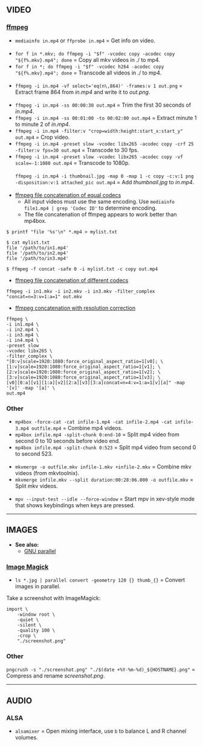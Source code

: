 
## VIDEO

### [ffmpeg](https://ffmpeg.org/ffmpeg.html)

- `mediainfo in.mp4` or `ffprobe in.mp4` = Get info on video.
<br><br>
- `for f in *.mkv; do ffmpeg -i "$f" -vcodec copy -acodec copy "${f%.mkv}.mp4"; done` = Copy all mkv videos in ./ to mp4.
- `for f in *; do ffmpeg -i "$f" -vcodec h264 -acodec copy "${f%.mkv}.mp4"; done` = Transcode all videos in ./ to mp4.
<br><br>
- `ffmpeg -i in.mp4 -vf select='eq(n\,864)' -frames:v 1 out.png` = Extract frame 864 from *in.mp4* and write it to *out.png*.
<br><br>
- `ffmpeg -i in.mp4 -ss 00:00:30 out.mp4` = Trim the first 30 seconds of *in.mp4*.
- `ffmpeg -i in.mp4 -ss 00:01:00 -to 00:02:00 out.mp4` = Extract minute 1 to minute 2 of *in.mp4*.
- `ffmpeg -i in.mp4 -filter:v "crop=width:height:start_x:start_y" out.mp4` = Crop video.
- `ffmpeg -i in.mp4 -preset slow -vcodec libx265 -acodec copy -crf 25 -filter:v fps=30 out.mp4` = Transcode to 30 fps.
- `ffmpeg -i in.mp4 -preset slow -vcodec libx265 -acodec copy -vf scale=-1:1080 out.mp4` = Transcode to 1080p.
<br><br>
`ffmpeg -i in.mp4 -i thumbnail.jpg -map 0 -map 1 -c copy -c:v:1 png -disposition:v:1 attached_pic out.mp4` = Add *thumbnail.jpg* to *in.mp4*.
<br><br>
- [ffmpeg file concatenation of equal codecs](https://trac.ffmpeg.org/wiki/Concatenate)
  - All input videos must use the same encoding. Use `mediainfo file1.mp4 | grep 'Codec ID'` to determine encoding.
  - The file concatenation of ffmpeg appears to work better than mp4box.
```
$ printf "file '%s'\n" *.mp4 > mylist.txt

$ cat mylist.txt
file '/path/to/in1.mp4'
file '/path/to/in2.mp4'
file '/path/to/in3.mp4'

$ ffmpeg -f concat -safe 0 -i mylist.txt -c copy out.mp4
```
- [ffmpeg file concatenation of different codecs](https://ffmpeg.org/ffmpeg-filters.html#concat)
```
ffmpeg -i in1.mkv -i in2.mkv -i in3.mkv -filter_complex "concat=n=3:v=1:a=1" out.mkv
```
- [ffmpeg concatenation with resolution correction](https://stackoverflow.com/a/48853654)
```
ffmpeg \
-i in1.mp4 \
-i in2.mp4 \
-i in3.mp4 \
-i in4.mp4 \
-preset slow
-vcodec libx265 \
-filter_complex \
"[0:v]scale=1920:1080:force_original_aspect_ratio=1[v0]; \
[1:v]scale=1920:1080:force_original_aspect_ratio=1[v1]; \
[2:v]scale=1920:1080:force_original_aspect_ratio=1[v2]; \
[3:v]scale=1920:1080:force_original_aspect_ratio=1[v3]; \
[v0][0:a][v1][1:a][v2][2:a][v3][3:a]concat=n=4:v=1:a=1[v][a]" -map '[v]' -map '[a]' \
out.mp4
```

### Other

- `mp4box -force-cat -cat infile-1.mp4 -cat infile-2.mp4 -cat infile-3.mp4 outfile.mp4` = Combine mp4 videos.
- `mp4box infile.mp4 -split-chunk 0:end-10` = Split mp4 video from second 0 to 10 seconds before video end.
- `mp4box infile.mp4 -split-chunk 0:523` = Split mp4 video from second 0 to second 523.
<br><br>
- `mkvmerge -o outfile.mkv infile-1.mkv +infile-2.mkv` = Combine mkv videos (from mkvtoolnix).
- `mkvmerge infile.mkv --split duration:00:28:06.000 -o outfile.mkv` = Split mkv videos.
<br><br>
- `mpv --input-test --idle --force-window` = Start mpv in xev-style mode that shows keybindings when keys are pressed.


---
## IMAGES

- **See also:**
  - [GNU parallel](http://www.gnu.org/software/parallel/)

### [Image Magick](https://imagemagick.org/script/command-line-processing.php)

- `ls *.jpg | parallel convert -geometry 120 {} thumb_{}` = Convert images in parallel.

Take a screenshot with ImageMagick:
```
import \
    -window root \
    -quiet \
    -silent \
    -quality 100 \
    -crop \
    "./screenshot.png"
```

### Other

`pngcrush -s "./screenshot.png" "./$(date +%Y-%m-%d)_${HOSTNAME}.png"` = Compress and rename *screenshot.png*.

---
## AUDIO

### ALSA

- `alsamixer` = Open mixing interface, use `b` to balance L and R channel volumes.

